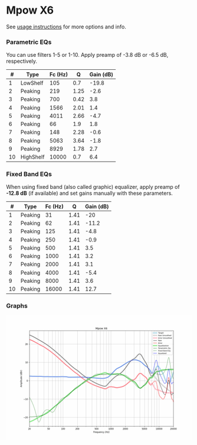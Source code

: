 # Mpow X6
See [usage instructions](https://github.com/jaakkopasanen/AutoEq#usage) for more options and info.

### Parametric EQs
You can use filters 1-5 or 1-10. Apply preamp of -3.8 dB or -6.5 dB, respectively.

|   # | Type      |   Fc (Hz) |    Q |   Gain (dB) |
|-----|-----------|-----------|------|-------------|
|   1 | LowShelf  |       105 | 0.7  |       -19.8 |
|   2 | Peaking   |       219 | 1.25 |        -2.6 |
|   3 | Peaking   |       700 | 0.42 |         3.8 |
|   4 | Peaking   |      1566 | 2.01 |         1.4 |
|   5 | Peaking   |      4011 | 2.66 |        -4.7 |
|   6 | Peaking   |        66 | 1.9  |         1.8 |
|   7 | Peaking   |       148 | 2.28 |        -0.6 |
|   8 | Peaking   |      5063 | 3.64 |        -1.8 |
|   9 | Peaking   |      8929 | 1.78 |         2.7 |
|  10 | HighShelf |     10000 | 0.7  |         6.4 |

### Fixed Band EQs
When using fixed band (also called graphic) equalizer, apply preamp of **-12.8 dB** (if available) and set gains manually with these parameters.

|   # | Type    |   Fc (Hz) |    Q |   Gain (dB) |
|-----|---------|-----------|------|-------------|
|   1 | Peaking |        31 | 1.41 |       -20   |
|   2 | Peaking |        62 | 1.41 |       -11.2 |
|   3 | Peaking |       125 | 1.41 |        -4.8 |
|   4 | Peaking |       250 | 1.41 |        -0.9 |
|   5 | Peaking |       500 | 1.41 |         3.5 |
|   6 | Peaking |      1000 | 1.41 |         3.2 |
|   7 | Peaking |      2000 | 1.41 |         3.1 |
|   8 | Peaking |      4000 | 1.41 |        -5.4 |
|   9 | Peaking |      8000 | 1.41 |         3.6 |
|  10 | Peaking |     16000 | 1.41 |        12.7 |

### Graphs
![](./Mpow%20X6.png)

